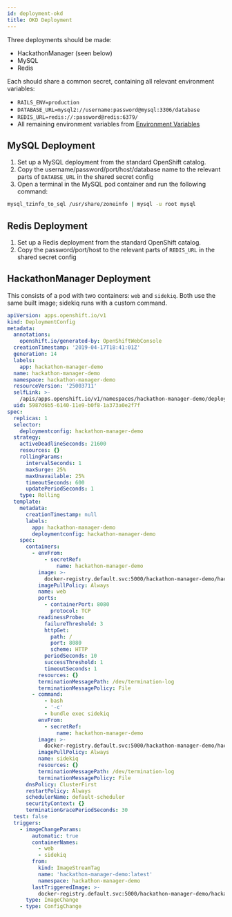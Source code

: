 ```yaml
---
id: deployment-okd
title: OKD Deployment
---
```


Three deployments should be made:

- HackathonManager (seen below)
- MySQL
- Redis

Each should share a common secret, containing all relevant environment variables:

- `RAILS_ENV=production`
- `DATABASE_URL=mysql2://username:password@mysql:3306/database`
- `REDIS_URL=redis://:password@redis:6379/`
- All remaining environment variables from [Environment Variables](deployment-environment-variables.md)

## MySQL Deployment

1. Set up a MySQL deployment from the standard OpenShift catalog.
2. Copy the username/password/port/host/database name to the relevant parts of `DATABSE_URL` in the shared secret config
3. Open a terminal in the MySQL pod container and run the following command:

```bash
mysql_tzinfo_to_sql /usr/share/zoneinfo | mysql -u root mysql
```

## Redis Deployment

1. Set up a Redis deployment from the standard OpenShift catalog.
2. Copy the password/port/host to the relevant parts of `REDIS_URL` in the shared secret config

## HackathonManager Deployment

This consists of a pod with two containers: `web` and `sidekiq`. Both use the same built image; sidekiq runs with a custom command.

```yaml
apiVersion: apps.openshift.io/v1
kind: DeploymentConfig
metadata:
  annotations:
    openshift.io/generated-by: OpenShiftWebConsole
  creationTimestamp: '2019-04-17T18:41:01Z'
  generation: 14
  labels:
    app: hackathon-manager-demo
  name: hackathon-manager-demo
  namespace: hackathon-manager-demo
  resourceVersion: '25003711'
  selfLink: >-
    /apis/apps.openshift.io/v1/namespaces/hackathon-manager-demo/deploymentconfigs/hackathon-manager-demo
  uid: 5987d6b5-6140-11e9-b0f8-1a373a0e2f7f
spec:
  replicas: 1
  selector:
    deploymentconfig: hackathon-manager-demo
  strategy:
    activeDeadlineSeconds: 21600
    resources: {}
    rollingParams:
      intervalSeconds: 1
      maxSurge: 25%
      maxUnavailable: 25%
      timeoutSeconds: 600
      updatePeriodSeconds: 1
    type: Rolling
  template:
    metadata:
      creationTimestamp: null
      labels:
        app: hackathon-manager-demo
        deploymentconfig: hackathon-manager-demo
    spec:
      containers:
        - envFrom:
            - secretRef:
                name: hackathon-manager-demo
          image: >-
            docker-registry.default.svc:5000/hackathon-manager-demo/hackathon-manager-demo@sha256:66933712fc8cbb42ed553e5f07dd278bb12f2a1a964af8c635028f84d9149f49
          imagePullPolicy: Always
          name: web
          ports:
            - containerPort: 8080
              protocol: TCP
          readinessProbe:
            failureThreshold: 3
            httpGet:
              path: /
              port: 8080
              scheme: HTTP
            periodSeconds: 10
            successThreshold: 1
            timeoutSeconds: 1
          resources: {}
          terminationMessagePath: /dev/termination-log
          terminationMessagePolicy: File
        - command:
            - bash
            - '-c'
            - bundle exec sidekiq
          envFrom:
            - secretRef:
                name: hackathon-manager-demo
          image: >-
            docker-registry.default.svc:5000/hackathon-manager-demo/hackathon-manager-demo@sha256:66933712fc8cbb42ed553e5f07dd278bb12f2a1a964af8c635028f84d9149f49
          imagePullPolicy: Always
          name: sidekiq
          resources: {}
          terminationMessagePath: /dev/termination-log
          terminationMessagePolicy: File
      dnsPolicy: ClusterFirst
      restartPolicy: Always
      schedulerName: default-scheduler
      securityContext: {}
      terminationGracePeriodSeconds: 30
  test: false
  triggers:
    - imageChangeParams:
        automatic: true
        containerNames:
          - web
          - sidekiq
        from:
          kind: ImageStreamTag
          name: 'hackathon-manager-demo:latest'
          namespace: hackathon-manager-demo
        lastTriggeredImage: >-
          docker-registry.default.svc:5000/hackathon-manager-demo/hackathon-manager-demo@sha256:66933712fc8cbb42ed553e5f07dd278bb12f2a1a964af8c635028f84d9149f49
      type: ImageChange
    - type: ConfigChange
```
